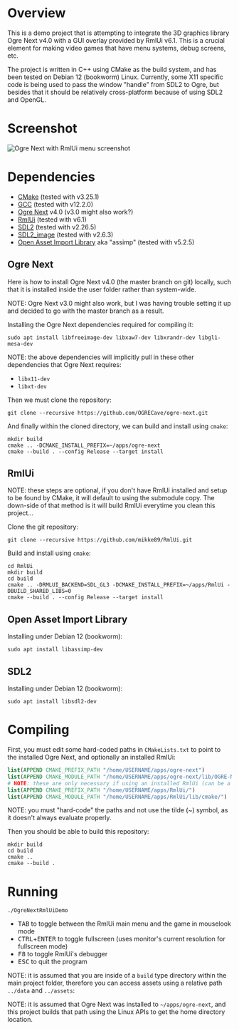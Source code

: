 # Overview

This is a demo project that is attempting to integrate the 3D graphics library Ogre Next v4.0 with a GUI overlay provided by RmlUi v6.1. This is a crucial element for making video games that have menu systems, debug screens, etc.

The project is written in C++ using CMake as the build system, and has been tested on Debian 12 (bookworm) Linux. Currently, some X11 specific code is being used to pass the window "handle" from SDL2 to Ogre, but besides that it should be relatively cross-platform because of using SDL2 and OpenGL.

# Screenshot

<img alt="Ogre Next with RmlUi menu screenshot" src="https://github.com/user-attachments/assets/439eae31-c8f8-4c29-8877-a00c111026ee" />

# Dependencies

* [CMake](https://gitlab.kitware.com/cmake/cmake) (tested with v3.25.1)
* [GCC](https://gcc.gnu.org/) (tested with v12.2.0)
* [Ogre Next](https://github.com/OGRECave/ogre-next) v4.0 (v3.0 might also work?)
* [RmlUi](https://github.com/mikke89/RmlUi) (tested with v6.1)
* [SDL2](https://github.com/libsdl-org/SDL) (tested with v2.26.5)
* [SDL2_image](https://github.com/libsdl-org/SDL_image) (tested with v2.6.3)
* [Open Asset Import Library](https://github.com/assimp/assimp) aka "assimp" (tested with v5.2.5)

## Ogre Next

Here is how to install Ogre Next v4.0 (the master branch on git) locally, such that it is installed inside the user folder rather than system-wide.

NOTE: Ogre Next v3.0 might also work, but I was having trouble setting it up and decided to go with the master branch as a result.

Installing the Ogre Next dependencies required for compiling it:

```
sudo apt install libfreeimage-dev libxaw7-dev libxrandr-dev libgl1-mesa-dev
```

NOTE: the above dependencies will implicitly pull in these other dependencies that Ogre Next requires:

* `libx11-dev`
* `libxt-dev`

Then we must clone the repository:

```
git clone --recursive https://github.com/OGRECave/ogre-next.git
```

And finally within the cloned directory, we can build and install using `cmake`:

```
mkdir build
cmake .. -DCMAKE_INSTALL_PREFIX=~/apps/ogre-next
cmake --build . --config Release --target install
```

## RmlUi

NOTE: these steps are optional, if you don't have RmlUi installed and setup to be found by CMake, it will default to using the submodule copy. The down-side of that method is it will build RmlUi everytime you clean this project...

Clone the git repository:

```
git clone --recursive https://github.com/mikke89/RmlUi.git
```

Build and install using `cmake`:

```
cd RmlUi
mkdir build
cd build
cmake .. -DRMLUI_BACKEND=SDL_GL3 -DCMAKE_INSTALL_PREFIX=~/apps/RmlUi -DBUILD_SHARED_LIBS=0
cmake --build . --config Release --target install
```

## Open Asset Import Library

Installing under Debian 12 (bookworm):

```
sudo apt install libassimp-dev
```

## SDL2

Installing under Debian 12 (bookworm):

```
sudo apt install libsdl2-dev
```

# Compiling

First, you must edit some hard-coded paths in `CMakeLists.txt` to point to the installed Ogre Next, and optionally an installed RmlUi:

```cmake
list(APPEND CMAKE_PREFIX_PATH "/home/USERNAME/apps/ogre-next")
list(APPEND CMAKE_MODULE_PATH "/home/USERNAME/apps/ogre-next/lib/OGRE-Next/cmake/")
# NOTE: these are only necessary if using an installed RmlUi (can be a good idea if sharing it among projects)
list(APPEND CMAKE_PREFIX_PATH "/home/USERNAME/apps/RmlUi/")
list(APPEND CMAKE_MODULE_PATH "/home/USERNAME/apps/RmlUi/lib/cmake/")
```

NOTE: you must "hard-code" the paths and not use the tilde (~) symbol, as it doesn't always evaluate properly.

Then you should be able to build this repository:

```
mkdir build
cd build
cmake ..
cmake --build .
```

# Running

```
./OgreNextRmlUiDemo
```

* <kbd>TAB</kbd> to toggle between the RmlUi main menu and the game in mouselook mode
* <kbd>CTRL</kbd>+<kbd>ENTER</kbd> to toggle fullscreen (uses monitor's current resolution for fullscreen mode)
* <kbd>F8</kbd> to toggle RmlUi's debugger
* <kbd>ESC</kbd> to quit the program

NOTE: it is assumed that you are inside of a `build` type directory within the main project folder, therefore you can access assets using a relative path `../data` and `../assets`:

NOTE: it is assumed that Ogre Next was installed to `~/apps/ogre-next`, and this project builds that path using the Linux APIs to get the home directory location.
